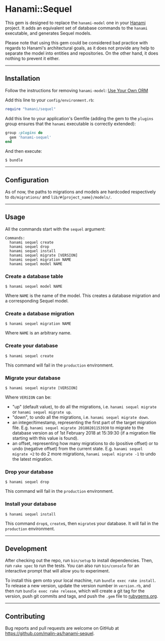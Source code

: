 # Hanami::Sequel

This gem is designed to replace the `hanami-model` one in your
[Hanami](https://hanamirb.org/) project. It adds an equivalent set of database
commands to the `hanami` executable, and generates Sequel models.

Please note that using this gem could be considered bad practice with regards
to Hanami's architectural goals, as it does not provide any help to separate
the model into entities and repositories. On the other hand, it does nothing to
prevent it either.

***

## Installation

Follow the instructions for removing `hanami-model`:
[Use Your Own ORM](http://hanamirb.org/guides/1.1/models/use-your-own-orm/)

Add this line to your `config/environment.rb`:

```ruby
require "hamani/sequel"
```

Add this line to your application's Gemfile (adding the gem to the `plugins`
group ensures that the `hanami` executable is correctly extended):

```ruby
group :plugins do
  gem 'hanami-sequel'
end
```

And then execute:

    $ bundle

***

## Configuration

As of now, the paths to migrations and models are hardcoded respectively to
`db/migrations/` and `lib/#{project_name}/models/`.

***

## Usage

All the commands start with the `sequel` argument:

```text
Commands:
  hanami sequel create
  hanami sequel drop
  hanami sequel install
  hanami sequel migrate [VERSION]
  hanami sequel migration NAME
  hanami sequel model NAME
```

### Create a database table

    $ hanami sequel model NAME

Where `NAME` is the name of the model. This creates a database migration and a
corresponding Sequel model.

### Create a database migration

    $ hanami sequel migration NAME

Where `NAME` is an arbitrary name.

### Create your database

    $ hanami sequel create

This command will fail in the `production` environment.

### Migrate your database

    $ hanami sequel migrate [VERSION]

Where `VERSION` can be:

* "up" (default value), to do all the migrations, i.e. `hanami sequel migrate`
  or `hanami sequel migrate up`.
* "down", to undo all the migrations, i.e. `hanami sequel migrate down`.
* an integer/timestamp, representing the first part of the target migration
  file. E.g. `hanami sequel migrate 20180201153930` to migrate to the
  database version as of 1st February 2018 at 15:39:30 (if a migration file
  starting with this value is found).
* an offset, representing how many migrations to do (positive offset) or to
  undo (negative offset) from the current state. E.g. `hanami sequel migrate +2`
  to do 2 more migrations, `hanami sequel migrate -1` to undo the latest
  migration.

### Drop your database

    $ hanami sequel drop

This command will fail in the `production` environment.

### Install your database

    $ hanami sequel install

This command `drop`s, `create`s, then `migrate`s your database. It will fail in
the `production` environment.

***

## Development

After checking out the repo, run `bin/setup` to install dependencies. Then, run `rake spec` to run the tests. You can also run `bin/console` for an interactive prompt that will allow you to experiment.

To install this gem onto your local machine, run `bundle exec rake install`. To release a new version, update the version number in `version.rb`, and then run `bundle exec rake release`, which will create a git tag for the version, push git commits and tags, and push the `.gem` file to [rubygems.org](https://rubygems.org).

***

## Contributing

Bug reports and pull requests are welcome on GitHub at https://github.com/malin-as/hanami-sequel.
